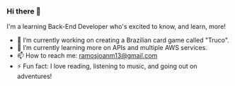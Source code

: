 ### Hi there 👋

I'm a learning Back-End Developer who's excited to know, and learn, more!

- 🔭 I’m currently working on creating a Brazilian card game called "Truco".
- 🌱 I’m currently learning more on APIs and multiple AWS services.
- 📫 How to reach me: ramosjoanm13@gmail.com
- ⚡ Fun fact: I love reading, listening to music, and going out on adventures!
